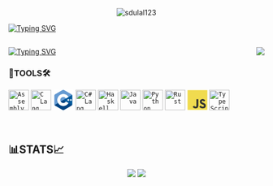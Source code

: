 <!-- Page Reloaded counter -->
<p title="pageReloaded" align="center"> 
  <img alt="sdulal123" src="https://komarev.com/ghpvc/?username=sdulal123&color=brightgreen&style=plastic&label=PAGE+RELOADED"/>
</p>

<!-- Title -->
[![Typing SVG](https://readme-typing-svg.demolab.com?font=Fira+Code&size=30&duration=2000&pause=1000&color=5DF7BD&center=true&vCenter=true&random=false&width=435&lines=Hello+and+welcome!!!+🤗)](https://git.io/typing-svg)
##
<img align="right" src="https://github.com/sdulal123/sdulal123/assets/86375908/a4bfd187-404b-4088-9517-30a5363037dc"/>

[![Typing SVG](https://readme-typing-svg.demolab.com?font=Fira+Code&duration=5000&pause=1000&color=53D3F7&center=true&vCenter=true&random=false&width=435&lines=I+am+Sushil%2C+a+software+developer)](https://git.io/typing-svg)
 
  <!-- Sites to get logos: https://www.vectorlogo.zone or https://simpleicons.org/ -->
  ### 📐TOOLS🛠
  <div align="left">
    <code><img title="Assembly" width="40" height="40" src="https://github.com/sudulal123/sudulal123/assets/86375908/6ed576ac-2de7-4dec-81d8-710df51e2f88"></code>
    <code><img title="C Lang" width="40" height="40" src="https://www.vectorlogo.zone/logos/open-std_c/open-std_c-icon~alt2.svg"/></code>
    <code><img title="C++ Lang" width="40" height="40" src="https://raw.githubusercontent.com/devicons/devicon/master/icons/cplusplus/cplusplus-original.svg"></code>
    <code><img title="C# Lang" width="40" height="40" src="https://github.com/sdulal123/sdulal123/assets/170832348/45944828-9fc1-4dd2-93da-5b9f7dfdf5b9"></code>
    <code><img title="Haskell" width="40" height="40" src="https://www.vectorlogo.zone/logos/haskell/haskell-icon.svg"></code>
    <code><img title="Java" width="40" height="40" src="https://www.vectorlogo.zone/logos/java/java-icon.svg"></code>
    <code><img title="Python" width="40" height="40" src="https://www.vectorlogo.zone/logos/python/python-icon.svg"></code>
    <code><img title="Rust" width="40" height="40" src="https://www.vectorlogo.zone/logos/rust-lang/rust-lang-icon.svg"></code>
    <code><img title="JavaScript" width="40" height="40" src="https://raw.githubusercontent.com/devicons/devicon/master/icons/javascript/javascript-original.svg"></code>
    <code><img title="TypeScript" width="40" height="40" src="https://www.vectorlogo.zone/logos/typescriptlang/typescriptlang-icon.svg"></code>
  </div>
</p>

&nbsp;

## 📊STATS📈
<div align="center">
  <img height="150em" src="https://github-readme-stats-eight-theta.vercel.app/api/top-langs/?username=sdulal123&layout=compact&langs_count=1&theme=merko">
  <img height="150em" src="https://github-readme-stats-eight-theta.vercel.app/api?username=sdulal123&show_icons=true&theme=tokyonight&include_all_commits=true&count_private=true">
</div>

## <br/>
<!-- This readme was created by Sushil Dulal - https://github.com/sdulal123 -->
